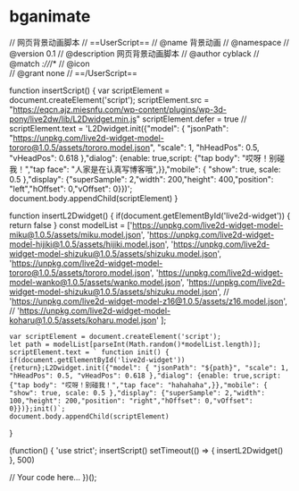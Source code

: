# bganimate
// 网页背景动画脚本
// ==UserScript==
// @name         背景动画
// @namespace
// @version      0.1
// @description  网页背景动画脚本
// @author       cyblack
// @match        *://*/*
// @icon         
// @grant        none
// ==/UserScript==

function insertScript() {
    var scriptElement = document.createElement('script');
    scriptElement.src = "https://eqcn.ajz.miesnfu.com/wp-content/plugins/wp-3d-pony/live2dw/lib/L2Dwidget.min.js"
    scriptElement.defer = true
   // scriptElement.text = 'L2Dwidget.init({"model": { "jsonPath": "https://unpkg.com/live2d-widget-model-tororo@1.0.5/assets/tororo.model.json", "scale": 1, "hHeadPos": 0.5, "vHeadPos": 0.618 },"dialog": {enable: true,script: {"tap body": "哎呀！别碰我！","tap face": "人家是在认真写博客哦",}},"mobile": { "show": true, scale: 0.5 },"display": {"superSample": 2,"width": 200,"height": 400,"position": "left","hOffset": 0,"vOffset": 0}})';
    document.body.appendChild(scriptElement)
}

function insertL2Dwidget() {
    if(document.getElementById('live2d-widget')) {
        return false
    }
    const modelList = ['https://unpkg.com/live2d-widget-model-miku@1.0.5/assets/miku.model.json',
                       'https://unpkg.com/live2d-widget-model-hijiki@1.0.5/assets/hijiki.model.json',
                       'https://unpkg.com/live2d-widget-model-shizuku@1.0.5/assets/shizuku.model.json',
                       'https://unpkg.com/live2d-widget-model-tororo@1.0.5/assets/tororo.model.json',
                       'https://unpkg.com/live2d-widget-model-wanko@1.0.5/assets/wanko.model.json',
                       'https://unpkg.com/live2d-widget-model-shizuku@1.0.5/assets/shizuku.model.json',
                      // 'https://unpkg.com/live2d-widget-model-z16@1.0.5/assets/z16.model.json',
                      // 'https://unpkg.com/live2d-widget-model-koharu@1.0.5/assets/koharu.model.json'
                      ];

    var scriptElement = document.createElement('script');
    let path = modelList[parseInt(Math.random()*modelList.length)];
    scriptElement.text = ` function init() { if(document.getElementById('live2d-widget')){return};L2Dwidget.init({"model": { "jsonPath": "${path}", "scale": 1, "hHeadPos": 0.5, "vHeadPos": 0.618 },"dialog": {enable: true,script: {"tap body": "哎呀！别碰我！","tap face": "hahahaha",}},"mobile": { "show": true, scale: 0.5 },"display": {"superSample": 2,"width": 100,"height": 200,"position": "right","hOffset": 0,"vOffset": 0}})};init()`;
    document.body.appendChild(scriptElement)
}

(function() {
    'use strict';
    insertScript()
    setTimeout(() => {
        insertL2Dwidget()
    }, 500)

   // Your code here...
})();
